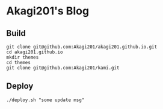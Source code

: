 
# Akagi201's Blog

## Build

```
git clone git@github.com:Akagi201/akagi201.github.io.git
cd akagi201.github.io
mkdir themes
cd themes
git clone git@github.com:Akagi201/kami.git
```

## Deploy

```
./deploy.sh "some update msg"
```
